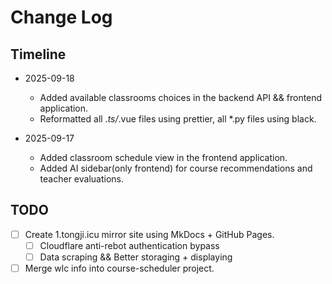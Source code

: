 # Change Log

## Timeline

- 2025-09-18
  - Added available classrooms choices in the backend API && frontend application.
  - Reformatted all *.ts/*.vue files using prettier, all *.py files using black.

- 2025-09-17
  - Added classroom schedule view in the frontend application.
  - Added AI sidebar(only frontend) for course recommendations and teacher evaluations.

## TODO

- [ ] Create 1.tongji.icu mirror site using MkDocs + GitHub Pages.
  - [ ] Cloudflare anti-rebot authentication bypass
  - [ ] Data scraping && Better storaging + displaying
- [ ] Merge wlc info into course-scheduler project.